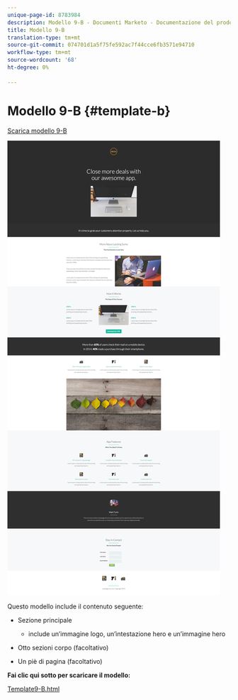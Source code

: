 ```yaml
---
unique-page-id: 8783984
description: Modello 9-B - Documenti Marketo - Documentazione del prodotto
title: Modello 9-B
translation-type: tm+mt
source-git-commit: 074701d1a5f75fe592ac7f44cce6fb3571e94710
workflow-type: tm+mt
source-wordcount: '68'
ht-degree: 0%

---
```



# Modello 9-B {#template-b}

[Scarica modello 9-B](https://docs.marketo.com/download/attachments/8783984/template-9b.html?version=2&amp;modificationdate=1438210694000&amp;api=v2)

![](assets/image2015-7-28-15-3a21-3a14.png)

Questo modello include il contenuto seguente:

* Sezione principale

   * include un’immagine logo, un’intestazione hero e un’immagine hero

* Otto sezioni corpo (facoltativo)
* Un piè di pagina (facoltativo)

**Fai clic qui sotto per scaricare il modello:**

[Template9-B.html](https://docs.marketo.com/download/attachments/8783984/template-9b.html?version=2&amp;modificationdate=1438210694000&amp;api=v2)
